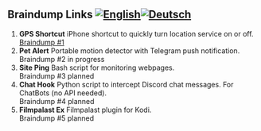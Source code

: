 Braindump Links [![English](https://www.wartris.com/gfx/eng.png)](https://github.com/seizu/monobrot/blob/master/README.md)[![Deutsch](https://www.wartris.com/gfx/deu.png)](https://github.com/seizu/monobrot/blob/master/README_de.md)
-

1. **GPS Shortcut** iPhone shortcut to quickly turn location service on or off.  
   [Braindump #1](https://www.icloud.com/shortcuts/87eb59e3875e49be9797f33b5bcbb3c7)
2. **Pet Alert** Portable motion detector with Telegram push notification.    
   Braindump #2 in progress
3. **Site Ping** Bash script for monitoring webpages.  
   Braindump #3 planned
4. **Chat Hook** Python script to intercept Discord chat messages. For ChatBots (no API needed).  
   Braindump #4 planned
5. **Filmpalast Ex** Filmpalast plugin for Kodi.  
   Braindump #5 planned
